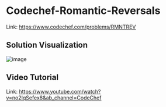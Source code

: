 # Codechef-Romantic-Reversals
Link: https://www.codechef.com/problems/RMNTREV
## Solution Visualization
![image](https://user-images.githubusercontent.com/51401355/147870030-3444d211-656b-4489-b9b3-f1f2ee5873f1.png)
## Video Tutorial
Link: https://www.youtube.com/watch?v=no2IqSefex8&ab_channel=CodeChef

